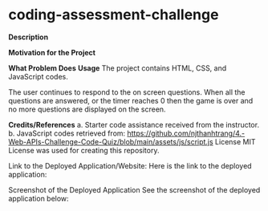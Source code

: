 # coding-assessment-challenge

**Description**

**Motivation for the Project**

**What Problem Does** 
**Usage**
The project contains HTML, CSS, and JavaScript codes. 

The user continues to respond to the on screen questions. When all the questions are answered, or the timer reaches 0 then the game is over and no more questions are displayed on the screen.

**Credits/References**
a. Starter code assistance received from the instructor. b. JavaScript codes retrieved from: https://github.com/njthanhtrang/4.-Web-APIs-Challenge-Code-Quiz/blob/main/assets/js/script.js
License MIT License was used for creating this repository.

Link to the Deployed Application/Website: Here is the link to the deployed application: 

Screenshot of the Deployed Application See the screenshot of the deployed application below:
